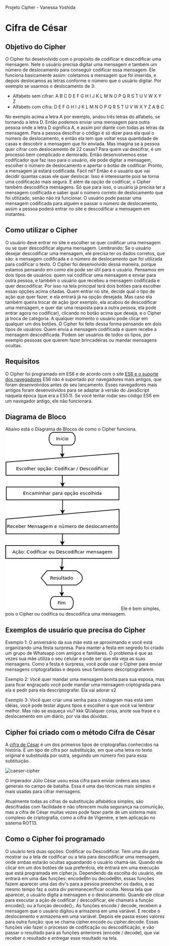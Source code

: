 Projeto Cipher - Vanessa Yoshida 

# Cifra de César

## Objetivo do Cipher
O Cipher foi deselvolvido com o propósito de codificar e descodificar uma mensagem.
Nele o usuário precisa digitar uma mensagem e também um número de deslocamento para conseguir codificar essa mensagem. 
Ele funciona basicamente assim: coletamos a mensagem que foi inserida, e depois deslocamos as letras conforme o número que o usuário digitar. 
Por exemplo se usarmos o deslocamento de 3:

* Alfabeto sem cifrar: A B C D E F G H I J K L M N O P Q R S T U V W X Y Z
* Alfabeto com cifra:  D E F G H I J K L M N O P Q R S T U V W X Y Z A B C

No exemplo acima a letra A por exemplo, andou três letras do alfabeto, se tornando a letra D. Então podemos enviar uma mensagem para outra pessoa onde a letra D significa A, e assim por diante com todas as letras da mensagem. Para a pessoa descifrar o código é só dizer para ela qual o número de deslocamento, e então ela tem que voltar essa quantidade de casas e descobrir a mensagem que foi enviada. Mas imagina se a pessoa quer cifrar com deslocamento de 22 casas? Para quem vai descifrar, é um processo bem complicado e demorado. Então desenvolvemos esse codificador que faz isso para o usuário, ele pode digitar a mensagem, escolher o número de deslocamento e apertar o botão de codificar. Pronto, a mensagem já estará codificada. Fácil né?
Então é o usuário que vai decidir quantas casas ele quer deslocar. Isso é interessante pois se torna uma codificação mais segura.
E além da opção de codificar, o Cipher também descodifica mensagens. Só que para isso, o usuário já precisa ter a mensagem codificada e saber qual o número correto de deslocamento que foi utilizado, senão não irá funcionar.
O usuário pode passar uma mensagem codificada para alguém e passar o número de deslocamento, assim a pessoa poderá entrar no site e descodificar a mensagem em instantes. 

## Como utilizar o Cipher
O usuário deve entrar no site e escolher se quer codificar uma mensagem ou se quer descodificar alguma mensagem. Lembrando: Se o usuário desejar descodificar uma mensagem, ele precisa ter os dados corretos, que são: a mensagem codificada e o número de deslocamento que foi utilizada para codificar o texto.
O Cipher foi desenvolvido dessa maneira, porque estamos pensando em como ele pode ser útil para o usuário. Pensamos em dois tipos de usuários: quem vai codificar uma mensagem e enviar para outra pessoa, e também o usuário que recebeu a mensagem codificada e quer descodificar. Por isso na tela principal terá dois botões para escolher essas opções acima citadas. Quem entrar no site, decide qual o tipo de ação que quer fazer, e ela entrará já na opção desejada. Mas caso ela também queira trocar de ação (por exemplo, ela acabou de descodificar uma mensagem, e quer dar uma resposta para a outra pessoa, ela pode entrar agora no codificar), clicando no botão acima que deseja, e o Cipher já troca de categoria. 
A qualquer momento o usuário pode clicar em qualquer um dos botões.
O Cipher foi feito dessa forma pensando em dois tipos de usuários:
Quem envia a mensagem codificada e quem recebe a mensagem descodificada. 
Podem ser usuários de todos os tipos, por exemplo pessoas que querem fazer brincadeiras ou mandar mensagens ocultas.

## Requisitos
O Cipher foi programado em ES6 e de acordo com o site [ES6 e o suporte dos navegadores](http://www.timeraposa.com.br/2017/12/es6-e-o-suporte-dos-navegadores/) ES6 não é suportado por navegadores mais antigos, que foram desenvolvidos antes do seu lançamento. Esses navegadores mais antigos foram desenvolvidos para se adaptar à versão do JavaScript naquela época (que era a ES5.1). Se você tentar rodar seu código ES6 em um navegador antigo, ele não funcionará.

## Diagrama de Bloco
Abaixo está o Diagrama de Blocos de como o Cipher funciona. 
![Diagrama de Bloco](https://github.com/VanessaYoshida/projetoCipher/blob/master/src/img/DiagramaCipher.png)
Ele é bem simples, pois o Cipher ou codifica ou descodifica uma mensagem.

## Exemplos de usuário que precisa do Cipher
Exemplo 1:
O aniversário da sua mãe está se aproximando e você está organizando uma festa
surpresa. Para manter a festa em segredo foi criado um grupo de Whatsapp com
amigos e familiares. O problema é que as vezes sua mãe utiliza o seu celular
e pode ser que ela veja as suas mensagens. Como a festa é surpresa, você
pode usar o Cipher para enviar mensagens criptografadas e depois seus familiares
descriptografarem.

Exemplo 2:
Você quer mandar uma mensagem bonita para sua esposa, mas para ficar engraçado você pode mandar uma mensagem criptograda para ela e pedir para ela descriptografar. Ela vai adorar s2

Exemplo 3:
Você quer criar uma senha para o instagram mas está sem idéias, você pode testar alguns tipos e escolher o que você vai lembrar melhor. Mas não se esqueça viu? kkk
QUalquer coisa, anote sua frase e o deslocamento em um diário, por via das dúvidas.

## Cipher foi criado com o método Cifra de César

A [cifra de César](https://pt.wikipedia.org/wiki/Cifra_de_C%C3%A9sar) é um dos
primeiros tipos de criptografias conhecidos na história. É um tipo de cifra por
substituição, em que uma letra no texto original é substituída por outra,
seguindo um número fixo para essa subtituição.

![caeser-cipher](https://upload.wikimedia.org/wikipedia/commons/thumb/2/2b/Caesar3.svg/2000px-Caesar3.svg.png)

O imperador Júlio César usou essa cifra para enviar ordens aos seus generais no
campo de batalha. Essa é uma das técnicas mais simples e mais usadas para
cifrar mensagens.

Atualmente todas as cifras de substituição alfabética simples, são descifradas
com facilidade e não oferecem muita segurança na comunição, mas a cifra de
César muitas vezes pode fazer parte de um sistema mais complexo de
criptografia, como a cifra de Vigenère, e tem aplicação no sistema ROT13.

## Como o Cipher foi programado
O usuário terá duas opções: Codificar ou Descodificar. 
Tem uma div para mostrar ou a tela de codificar ou a tela para descodificar uma mensagem, onde ambas estarão ocultas aguandando o usuário chamá-las. 
Quando ele clicar em um dos botões de sua preferêcia, ele entrará em uma execução que está programada em cipher.js. Dependendo da escolha do usuário, ele entrará em uma das funções: encodeBtn ou decodeBtn, essas funções fazem aparecer uma das div's para a pessoa preencher os dados, e ao mesmo tempo faz a outra div permanecer/ficar oculta. 
Nessa tela que aparecer, o usuário digita a mensagem e o deslocamento. Quando ele clicar para executar a ação de codificar / descodificar, ele chamará a função encode(); ou a função decode();. 
As funções encode / decode, recebem a mensagem que o usuário digitou e armazena em uma variável. E recebe o deslocamento e armazena em uma variável. 
Depois ele passa esses valores para outra função: que se chama cipher.encode ou cipher.decode. Essas funções vão fazer o processo de codificação ou descodificação, e vão passar o resultado para as funções anteriores (encode / decode), que vai receber o resultado e entregar esse resultado na tela.


